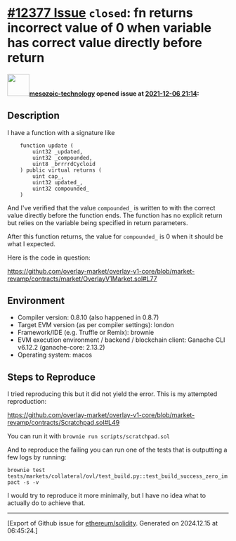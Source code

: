 # [\#12377 Issue](https://github.com/ethereum/solidity/issues/12377) `closed`: fn returns incorrect value of 0 when variable has correct value directly before return

#### <img src="https://avatars.githubusercontent.com/u/13490713?u=0271e25de8458a69447b58dca49846575c81286b&v=4" width="50">[mesozoic-technology](https://github.com/mesozoic-technology) opened issue at [2021-12-06 21:14](https://github.com/ethereum/solidity/issues/12377):

## Description

I have a function with a signature like

```
    function update (
        uint32 _updated,
        uint32 _compounded,
        uint8 _brrrrdCycloid
    ) public virtual returns (
        uint cap_,
        uint32 updated_,
        uint32 compounded_
    )
```
    
And I've verified that the value `compounded_` is written to with the correct value directly before the function ends. The function has no explicit return but relies on the variable being specified in return parameters.

After this function returns, the value for `compounded_` is 0 when it should be what I expected.

Here is the code in question: 

https://github.com/overlay-market/overlay-v1-core/blob/market-revamp/contracts/market/OverlayV1Market.sol#L77


## Environment

- Compiler version: 0.8.10 (also happened in 0.8.7)
- Target EVM version (as per compiler settings): london
- Framework/IDE (e.g. Truffle or Remix): brownie
- EVM execution environment / backend / blockchain client: Ganache CLI v6.12.2 (ganache-core: 2.13.2)
- Operating system: macos

## Steps to Reproduce

I tried reproducing this but it did not yield the error. This is my attempted reproduction:

https://github.com/overlay-market/overlay-v1-core/blob/market-revamp/contracts/Scratchpad.sol#L49

You can run it with `brownie run scripts/scratchpad.sol`

And to reproduce the failing you can run one of the tests that is outputting a few logs by running:

`brownie test tests/markets/collateral/ovl/test_build.py::test_build_success_zero_impact -s -v`

I would try to reproduce it more minimally, but I have no idea what to actually do to achieve that. 






-------------------------------------------------------------------------------



[Export of Github issue for [ethereum/solidity](https://github.com/ethereum/solidity). Generated on 2024.12.15 at 06:45:24.]
